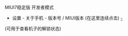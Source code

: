 
MIUI7稳定版 开发者模式
- 设置 - 关于手机 - 版本号 / MIUI版本 (在这里连续点击) [-](https://support.kefu.mi.com/api/search/article/7FEB28F25B21453FBAB0ED4D8B14C933)

(可用于查看机子的解锁状态)
